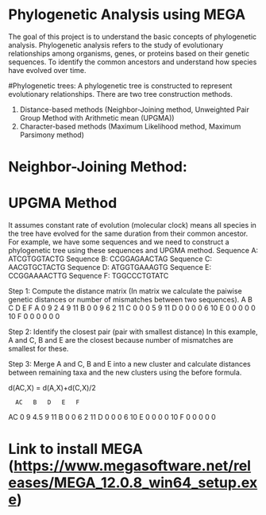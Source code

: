 # Phylogenetic Analysis using MEGA
The goal of this project is to understand the basic concepts of phylogenetic analysis. Phylogenetic analysis refers to the study of evolutionary relationships among organisms, genes, or proteins based on their genetic sequences. 
To identify the common ancestors and understand how species have evolved over time.

#Phylogenetic trees: 
A phylogenetic tree is constructed to represent evolutionary relationships.
There are two tree construction methods.
1) Distance-based methods (Neighbor-Joining method, Unweighted Pair Group Method with Arithmetic mean (UPGMA))
2) Character-based methods (Maximum Likelihood method, Maximum Parsimony method)

# Neighbor-Joining Method:
# UPGMA Method
It assumes constant rate of evolution (molecular clock) means all species in the tree have evolved for the same duration from their common ancestor.
For example, we have some sequences and we need to construct a phylogenetic tree using these sequences and UPGMA method.
Sequence A: ATCGTGGTACTG
Sequence B: CCGGAGAACTAG
Sequence C: AACGTGCTACTG
Sequence D: ATGGTGAAAGTG
Sequence E: CCGGAAAACTTG
Sequence F: TGGCCCTGTATC

Step 1: Compute the distance matrix (In matrix we calculate the paiwise genetic distances or number of mismatches between two sequences).
   A   B   C   D   E   F
A  0   9   2   4   9   11
B  0   0   9   6   2   11
C  0   0   0   5   9   11
D  0   0   0   0   6   10
E  0   0   0   0   0   10
F  0   0   0   0   0   0

Step 2: Identify the closest pair (pair with smallest distance)
In this example, A and C, B and E are the closest because number of mismatches are smallest for these.

Step 3: Merge A and C, B and E into a new cluster and calculate distances between remaining taxa and the new clusters using the before formula.

d(AC,X) = d(A,X)+d(C,X)/2


      AC   B   D   E   F
AC   0     9   4.5   9   11
B     0     0   6   2   11
D     0     0   0   6   10
E     0     0   0   0   10
F     0     0   0   0   0




# Link to install MEGA (https://www.megasoftware.net/releases/MEGA_12.0.8_win64_setup.exe)
